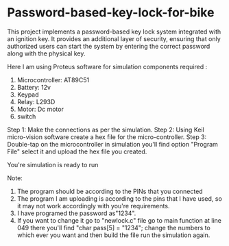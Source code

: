 # Password-based-key-lock-for-bike

This project implements a password-based key lock system integrated with an ignition key. It provides an additional layer of security, ensuring that only authorized users can start the system by entering the correct password along with the physical key.

Here I am using Proteus software for simulation 
components required :
1. Microcontroller: AT89C51
2. Battery: 12v
3. Keypad
4. Relay: L293D
5. Motor: Dc motor
6. switch

Step 1: Make the connections as per the simulation.
Step 2: Using Keil micro-vision software create a hex file for the micro-controller.
Step 3: Double-tap on the microcontroller in simulation you'll find option "Program File" select it and upload the hex file you created.

You're simulation is ready to run

Note:
1. The program should be according to the PINs that you connected
2. The program I am uploading is according to the pins that I have used, so it may not work accordingly with you're requirements.
3. I have programed the password as"1234".
4. If you want to change it go to "newlock.c" file go to main function at line 049 there you'll find "char pass[5] = "1234";  change the numbers to which ever you want and then build the file run the simulation again. 
